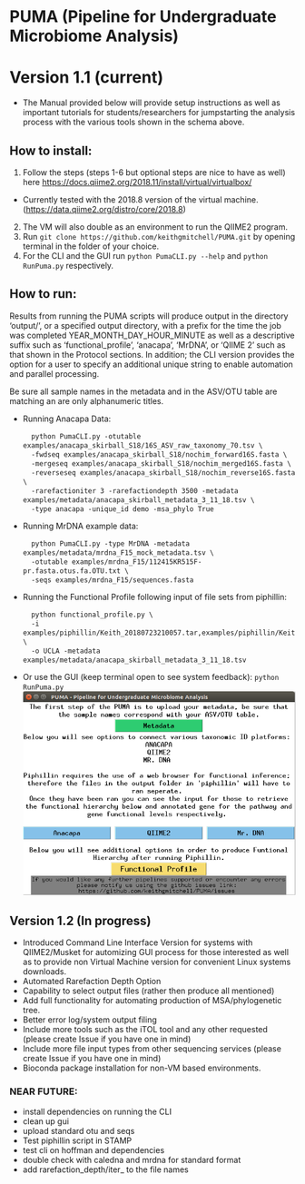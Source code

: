 # PUMA (Pipeline for Undergraduate Microbiome Analysis)

# Version 1.1 (current)
+ The Manual provided below will provide setup instructions as well as important tutorials for 
students/researchers for jumpstarting the analysis process with the various tools shown in the 
schema above.

## How to install:

1. Follow the steps (steps 1-6 but optional steps are nice to have as well) here https://docs.qiime2.org/2018.11/install/virtual/virtualbox/
+ Currently tested with the 2018.8 version of the virtual machine. (https://data.qiime2.org/distro/core/2018.8)

2. The VM will also double as an environment to run the QIIME2 program.
3. Run `git clone https://github.com/keithgmitchell/PUMA.git` by opening terminal in the folder of your choice.
4. For the CLI and the GUI run `python PumaCLI.py --help` and `python RunPuma.py` respectively.


## How to run:
Results from running the PUMA scripts will produce output in the directory ‘output/’, 
or a specified output directory, with a prefix for the time the job was completed YEAR_MONTH_DAY_HOUR_MINUTE 
as well as a descriptive suffix such as ‘functional_profile’, ‘anacapa’, ‘MrDNA’, or ‘QIIME 2’ such as that 
shown in the Protocol sections. In addition; the CLI version provides the option for a user to specify an additional 
unique string to enable automation and parallel processing.

Be sure all sample names in the metadata and in the ASV/OTU table are matching an are only alphanumeric titles.
+ Running Anacapa Data:

        python PumaCLI.py -otutable examples/anacapa_skirball_S18/16S_ASV_raw_taxonomy_70.tsv \
        -fwdseq examples/anacapa_skirball_S18/nochim_forward16S.fasta \
        -mergeseq examples/anacapa_skirball_S18/nochim_merged16S.fasta \
        -reverseseq examples/anacapa_skirball_S18/nochim_reverse16S.fasta \
        -rarefactioniter 3 -rarefactiondepth 3500 -metadata examples/metadata/anacapa_skirball_metadata_3_11_18.tsv \
        -type anacapa -unique_id demo -msa_phylo True

+ Running MrDNA example data:

        python PumaCLI.py -type MrDNA -metadata examples/metadata/mrdna_F15_mock_metadata.tsv \
        -otutable examples/mrdna_F15/112415KR515F-pr.fasta.otus.fa.OTU.txt \
        -seqs examples/mrdna_F15/sequences.fasta
        
+ Running the Functional Profile following input of file sets from piphillin:  

        python functional_profile.py \
        -i examples/piphillin/Keith_20180723210057.tar,examples/piphillin/Keith_20180723214258.tar \
        -o UCLA -metadata examples/metadata/anacapa_skirball_metadata_3_11_18.tsv      

+ Or use the GUI (keep terminal open to see system feedback):
        `python RunPuma.py`
![PUMA GENERAL FLOWCHART](https://github.com/keithgmitchell/PUMA/blob/master/examples/PUMA_GUI.PNG)




## Version 1.2 (In progress)
+ Introduced Command Line Interface Version for systems with QIIME2/Musket for automizing GUI process for those 
interested as well as to provide non Virtual Machine version for convenient Linux systems downloads. 
+ Automated Rarefaction Depth Option
+ Capability to select output files (rather then produce all mentioned)
+ Add full functionality for automating production of MSA/phylogenetic tree.
+ Better error log/system output filing 
+ Include more tools such as the iTOL tool and any other requested (please create Issue if you have one in mind)
+ Include more file input types from other sequencing services (please create Issue if you have one in mind)
+ Bioconda package installation for non-VM based environments.

### NEAR FUTURE:
+ install dependencies on running the CLI
+ clean up gui
+ upload standard otu and seqs
+ Test piphillin script in STAMP
+ test cli on hoffman and dependencies
+ double check with caledna and mrdna for standard format
+ add rarefaction_depth/iter_ to the file names
